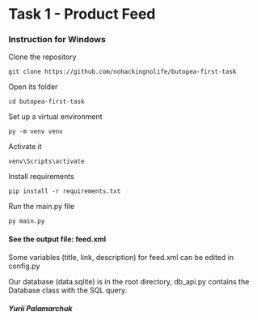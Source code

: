 # Task 1 - Product Feed
### Instruction for Windows
Clone the repository
```
git clone https://github.com/nohackingnolife/butopea-first-task
```
Open its folder
```
cd butopea-first-task
```
Set up a virtual environment
```
py -m venv venv
```
Activate it
```
venv\Scripts\activate
```
Install requirements
```
pip install -r requirements.txt
```
Run the main.py file
```
py main.py
```
#### See the output file: feed.xml

Some variables (title, link, description) for feed.xml can be edited in config.py

Our database (data.sqlite) is in the root directory, db_api.py contains the Database class with the SQL query.


##### Yurii Palamarchuk
